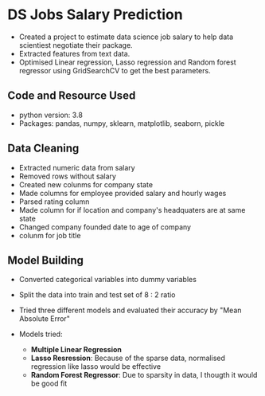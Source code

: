 # DS Jobs Salary Prediction

* Created a project to estimate data science job salary to help data scientiest negotiate their package.
* Extracted features from text data.
* Optimised Linear regression, Lasso regression and Random forest regressor using GridSearchCV to get the best parameters.


## Code and Resource Used

* python version: 3.8
* Packages: pandas, numpy, sklearn, matplotlib, seaborn, pickle


## Data Cleaning

* Extracted numeric data from salary
* Removed rows without salary
* Created new colunms for company state
* Made columns for employee provided salary and hourly wages
* Parsed rating column
* Made column for if location and company's headquaters are at same state
* Changed company founded date to age of company
* colunm for job title


## Model Building

* Converted categorical variables into dummy variables
* Split the data into train and test set of 8 : 2 ratio
* Tried three different models and evaluated their accuracy by "Mean Absolute Error"

* Models tried:
    * **Multiple Linear Regression**
    * **Lasso Resression**: Because of the sparse data, normalised regression like lasso would be effective
    * **Random Forest Regressor**: Due to sparsity in data, I thougth it would be good fit